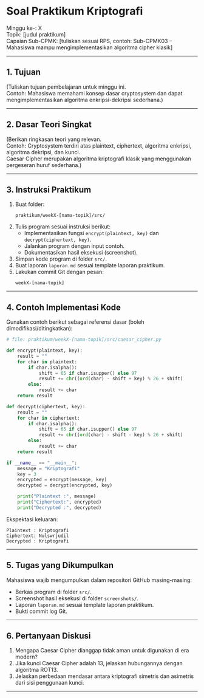 # Soal Praktikum Kriptografi
Minggu ke-: X  
Topik: [judul praktikum]  
Capaian Sub-CPMK: [tuliskan sesuai RPS, contoh: Sub-CPMK03 – Mahasiswa mampu mengimplementasikan algoritma cipher klasik]

---

## 1. Tujuan
(Tuliskan tujuan pembelajaran untuk minggu ini.  
Contoh: Mahasiswa memahami konsep dasar cryptosystem dan dapat mengimplementasikan algoritma enkripsi-dekripsi sederhana.)

---

## 2. Dasar Teori Singkat
(Berikan ringkasan teori yang relevan.  
Contoh: Cryptosystem terdiri atas plaintext, ciphertext, algoritma enkripsi, algoritma dekripsi, dan kunci.  
Caesar Cipher merupakan algoritma kriptografi klasik yang menggunakan pergeseran huruf sederhana.)

---

## 3. Instruksi Praktikum
1. Buat folder:
   ```
   praktikum/weekX-[nama-topik]/src/
   ```
2. Tulis program sesuai instruksi berikut:
   - Implementasikan fungsi `encrypt(plaintext, key)` dan `decrypt(ciphertext, key)`.
   - Jalankan program dengan input contoh.
   - Dokumentasikan hasil eksekusi (screenshot).
3. Simpan kode program di folder `src/`.
4. Buat laporan `laporan.md` sesuai template laporan praktikum.
5. Lakukan commit Git dengan pesan:
   ```
   weekX-[nama-topik]
   ```

---

## 4. Contoh Implementasi Kode
Gunakan contoh berikut sebagai referensi dasar (boleh dimodifikasi/ditingkatkan):

```python
# file: praktikum/weekX-[nama-topik]/src/caesar_cipher.py

def encrypt(plaintext, key):
    result = ""
    for char in plaintext:
        if char.isalpha():
            shift = 65 if char.isupper() else 97
            result += chr((ord(char) - shift + key) % 26 + shift)
        else:
            result += char
    return result

def decrypt(ciphertext, key):
    result = ""
    for char in ciphertext:
        if char.isalpha():
            shift = 65 if char.isupper() else 97
            result += chr((ord(char) - shift - key) % 26 + shift)
        else:
            result += char
    return result

if __name__ == "__main__":
    message = "Kriptografi"
    key = 3
    encrypted = encrypt(message, key)
    decrypted = decrypt(encrypted, key)

    print("Plaintext :", message)
    print("Ciphertext:", encrypted)
    print("Decrypted :", decrypted)
```

Ekspektasi keluaran:
```
Plaintext : Kriptografi
Ciphertext: Nulswrjudil
Decrypted : Kriptografi
```

---

## 5. Tugas yang Dikumpulkan
Mahasiswa wajib mengumpulkan dalam repositori GitHub masing-masing:
- Berkas program di folder `src/`.
- Screenshot hasil eksekusi di folder `screenshots/`.
- Laporan `laporan.md` sesuai template laporan praktikum.
- Bukti commit log Git.

---

## 6. Pertanyaan Diskusi
1. Mengapa Caesar Cipher dianggap tidak aman untuk digunakan di era modern?  
2. Jika kunci Caesar Cipher adalah 13, jelaskan hubungannya dengan algoritma ROT13.  
3. Jelaskan perbedaan mendasar antara kriptografi simetris dan asimetris dari sisi penggunaan kunci.  

---
